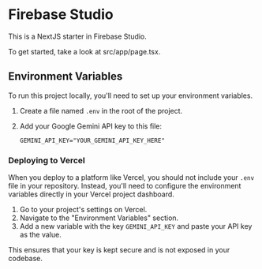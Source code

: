 # Firebase Studio

This is a NextJS starter in Firebase Studio.

To get started, take a look at src/app/page.tsx.

## Environment Variables

To run this project locally, you'll need to set up your environment variables.

1.  Create a file named `.env` in the root of the project.
2.  Add your Google Gemini API key to this file:

    ```
    GEMINI_API_KEY="YOUR_GEMINI_API_KEY_HERE"
    ```

### Deploying to Vercel

When you deploy to a platform like Vercel, you should not include your `.env` file in your repository. Instead, you'll need to configure the environment variables directly in your Vercel project dashboard.

1.  Go to your project's settings on Vercel.
2.  Navigate to the "Environment Variables" section.
3.  Add a new variable with the key `GEMINI_API_KEY` and paste your API key as the value.

This ensures that your key is kept secure and is not exposed in your codebase.
